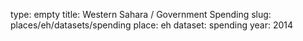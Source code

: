 type: empty
title: Western Sahara / Government Spending
slug: places/eh/datasets/spending
place: eh
dataset: spending
year: 2014
